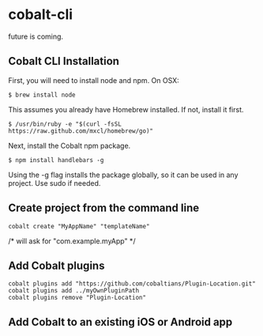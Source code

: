 # cobalt-cli

future is coming.



## Cobalt CLI Installation

First, you will need to install node and npm. On OSX:

    $ brew install node

This assumes you already have Homebrew installed. If not, install it first.

    $ /usr/bin/ruby -e "$(curl -fsSL https://raw.github.com/mxcl/homebrew/go)"

Next, install the Cobalt npm package.

    $ npm install handlebars -g

Using the -g flag installs the package globally, so it can be used in any project. Use sudo if needed.

## Create project from the command line

    cobalt create "MyAppName" "templateName"
    
  /*  will ask for "com.example.myApp" */
    
  
## Add Cobalt plugins

    cobalt plugins add "https://github.com/cobaltians/Plugin-Location.git"
    cobalt plugins add ../myOwnPluginPath
    cobalt plugins remove "Plugin-Location"
  
  
  
  
  
## Add Cobalt to an existing iOS or Android app
    

